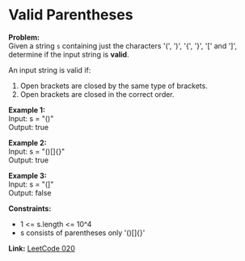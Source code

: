 # Valid Parentheses

**Problem:**  
Given a string `s` containing just the characters '(', ')', '{', '}', '[' and ']', determine if the input string is **valid**.  

An input string is valid if:  
1. Open brackets are closed by the same type of brackets.  
2. Open brackets are closed in the correct order.  

**Example 1:**  
Input: s = "()"  
Output: true

**Example 2:**  
Input: s = "()[]{}"  
Output: true

**Example 3:**  
Input: s = "(]"  
Output: false

**Constraints:**  
- 1 <= s.length <= 10^4  
- s consists of parentheses only '()[]{}'

**Link:** [LeetCode 020](https://leetcode.com/problems/valid-parentheses/)
